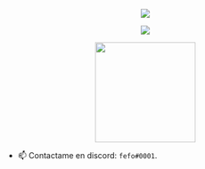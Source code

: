 
<a>
<p align="center">
    <img src="https://readme-typing-svg.herokuapp.com/?lines=Hola!+👋;Soy+fefo....;&center=true&size=30">

<p align="center"> <img align="center" src="https://visitor-badge.laobi.icu/badge?page_id=ifefo.ifefo">

<p align="center"> <img height="180em" src="http://github-readme-streak-stats.herokuapp.com?user=ifefo&theme=dark&hide_border=true&dates=DDDADA50&background=DDDDDD10&fire=1FBFDD&ring=1FBFDD&currStreakLabel=1FBFDD&stroke=DDDADA50"/> </p>

- 📫 Contactame en discord: `fefo#0001`.

<p align="center">
  <a href="https://github.com/ifefo">
  </a>
</p>
